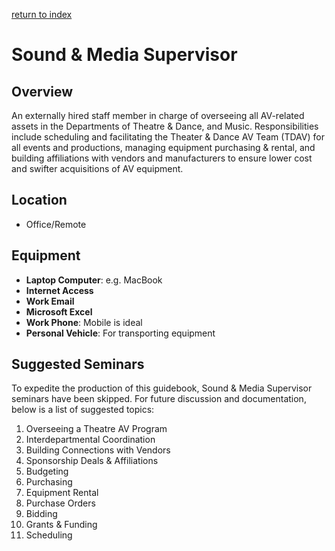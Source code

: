 [return to index](../../index.md)
# Sound & Media Supervisor

## Overview

An externally hired staff member in charge of overseeing all AV-related assets in the Departments of Theatre & Dance, and Music. Responsibilities include scheduling and facilitating the Theater & Dance AV Team (TDAV) for all events and productions, managing equipment purchasing & rental, and building affiliations with vendors and manufacturers to ensure lower cost and swifter acquisitions of AV equipment.

## Location

- Office/Remote

## Equipment

- **Laptop Computer**: e.g. MacBook
- **Internet Access**
- **Work Email**
- **Microsoft Excel**
- **Work Phone**: Mobile is ideal
- **Personal Vehicle**: For transporting equipment

## Suggested Seminars

To expedite the production of this guidebook, Sound & Media Supervisor seminars have been skipped. For future discussion and documentation, below is a list of suggested topics:

1. Overseeing a Theatre AV Program
2. Interdepartmental Coordination
3. Building Connections with Vendors
4. Sponsorship Deals & Affiliations
5. Budgeting
6. Purchasing
7. Equipment Rental
8. Purchase Orders
9. Bidding
10. Grants & Funding
11. Scheduling
